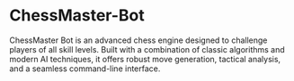 # ChessMaster-Bot
ChessMaster Bot is an advanced chess engine designed to challenge players of all skill levels. Built with a combination of classic algorithms and modern AI techniques, it offers robust move generation, tactical analysis, and a seamless command-line interface.
